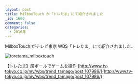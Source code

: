 ```yaml
---
layout: post
title: MilboxTouch が「トレたま」にて紹介されました
_id: 1660
comment: false
categories:
  - 2016年
---
```


MilboxTouch がテレビ東京 WBS「トレたま」にて紹介されました．

![toretama_milboxtouch](/wp-content/uploads/2016/03/toretama_milboxtouch.jpg)

【トレたま】段ボールでゲームを操作
[http://www.tv-tokyo.co.jp/mv/wbs/trend_tamago/post_107986/](http://www.tv-tokyo.co.jp/mv/wbs/trend_tamago/post_107986/)
